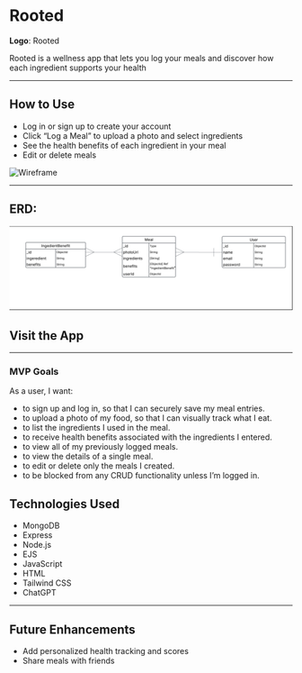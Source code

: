 # Rooted

**Logo**: Rooted

Rooted is a wellness app that lets you log your meals and discover how each ingredient supports your health

---

## How to Use

- Log in or sign up to create your account  
- Click “Log a Meal” to upload a photo and select ingredients  
- See the health benefits of each ingredient in your meal  
- Edit or delete meals  

![Wireframe](./assets/wireframes.png)

---

## ERD:

![ERD](./assets/ERD.png)

## Visit the App  


---

### MVP Goals  
As a user, I want:
- to sign up and log in, so that I can securely save my meal entries.
- to upload a photo of my food, so that I can visually track what I eat.
- to list the ingredients I used in the meal.
- to receive health benefits associated with the ingredients I entered.
- to view all of my previously logged meals.
- to view the details of a single meal.
- to edit or delete only the meals I created.
- to be blocked from any CRUD functionality unless I’m logged in.

## Technologies Used

- MongoDB  
- Express  
- Node.js  
- EJS  
- JavaScript
- HTML
- Tailwind CSS  
- ChatGPT

---

## Future Enhancements

- Add personalized health tracking and scores   
- Share meals with friends  


